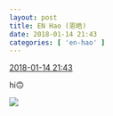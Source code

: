 ```yaml
---
layout: post
title: EN Hao (恩皓)
date: 2018-01-14 21:43
categories: [ 'en-hao' ]
---
```


<div class="weibo-info">
  <a href="https://weibo.com/6346318257/FEmObwnpf">2018-01-14 21:43</a>
</div>

hi🙃

<!-- more -->

<a href="http://wx4.sinaimg.cn/mw690/006VuvhTgy1fnggxoi1waj30qo0qon0o.jpg">
  <img class="weibo-pic-preview" src="http://wx4.sinaimg.cn/orj360/006VuvhTgy1fnggxoi1waj30qo0qon0o.jpg" />
</a>
